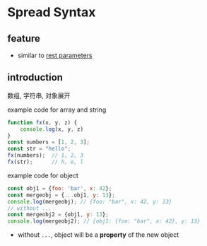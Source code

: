 # Spread Syntax

## feature

- similar to [rest parameters](javascript-rest-parameters.md)

## introduction

数组, 字符串, 对象展开

example code for array and string

```js
function fx(x, y, z) {
    console.log(x, y, z)
}
const numbers = [1, 2, 3];
const str = "hello";
fx(numbers);  // 1, 2, 3
fx(str);      // h, e, l
```

example code for object

```js
const obj1 = {foo: 'bar', x: 42};
const mergeobj = {...obj1, y: 13};
console.log(mergeobj); // {foo: "bar", x: 42, y: 13}
// without ...
const mergeobj2 = {obj1, y: 13};
console.log(mergeobj2); // {obj1: {foo: "bar", x: 42}, y: 13}
```

- without `...`, object will be a **property** of the new object

